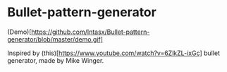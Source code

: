 # Bullet-pattern-generator

(Demo)[https://github.com/Intasx/Bullet-pattern-generator/blob/master/demo.gif]

Inspired by (this)[https://www.youtube.com/watch?v=6ZlkZL-ixGc] bullet generator, made by Mike Winger.
